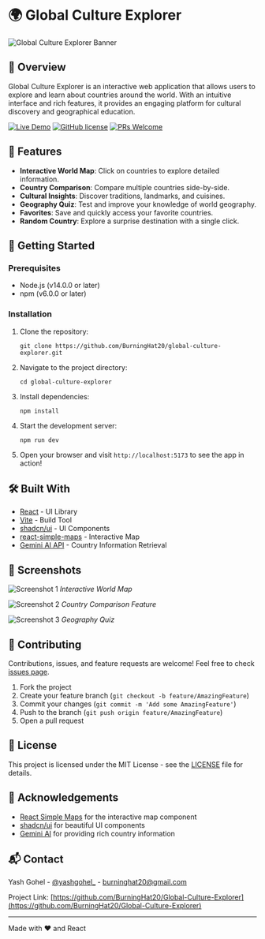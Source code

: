 # 🌍 Global Culture Explorer

![Global Culture Explorer Banner](https://i.ibb.co/pxh7yHw/Global-Culture-Explorar.png)

## 📖 Overview

Global Culture Explorer is an interactive web application that allows users to explore and learn about countries around the world. With an intuitive interface and rich features, it provides an engaging platform for cultural discovery and geographical education.

[![Live Demo](https://img.shields.io/badge/demo-live-green.svg)](https://global-culture-explorer.vercel.app/)
[![GitHub license](https://img.shields.io/github/license/yourusername/global-culture-explorer.svg)](https://github.com/yourusername/global-culture-explorer/blob/master/LICENSE)
[![PRs Welcome](https://img.shields.io/badge/PRs-welcome-brightgreen.svg)](https://github.com/yourusername/global-culture-explorer/pulls)

## 🌟 Features

- **Interactive World Map**: Click on countries to explore detailed information.
- **Country Comparison**: Compare multiple countries side-by-side.
- **Cultural Insights**: Discover traditions, landmarks, and cuisines.
- **Geography Quiz**: Test and improve your knowledge of world geography.
- **Favorites**: Save and quickly access your favorite countries.
- **Random Country**: Explore a surprise destination with a single click.

## 🚀 Getting Started

### Prerequisites

- Node.js (v14.0.0 or later)
- npm (v6.0.0 or later)

### Installation

1. Clone the repository:
   ```
   git clone https://github.com/BurningHat20/global-culture-explorer.git
   ```

2. Navigate to the project directory:
   ```
   cd global-culture-explorer
   ```

3. Install dependencies:
   ```
   npm install
   ```

4. Start the development server:
   ```
   npm run dev
   ```

5. Open your browser and visit `http://localhost:5173` to see the app in action!

## 🛠 Built With

- [React](https://reactjs.org/) - UI Library
- [Vite](https://vitejs.dev/) - Build Tool
- [shadcn/ui](https://ui.shadcn.com/) - UI Components
- [react-simple-maps](https://www.react-simple-maps.io/) - Interactive Map
- [Gemini AI API](https://ai.google.dev/gemini-api) - Country Information Retrieval

## 📸 Screenshots

![Screenshot 1](https://i.ibb.co/jJcBzfV/Screenshot-2024-07-20-181339.png)
*Interactive World Map*

![Screenshot 2](https://i.ibb.co/gmLh8Ks/Screenshot-2024-07-20-181539.png)
*Country Comparison Feature*

![Screenshot 3](https://i.ibb.co/tsVjvKP/Screenshot-2024-07-20-181837.png)
*Geography Quiz*

## 🤝 Contributing

Contributions, issues, and feature requests are welcome! Feel free to check [issues page](https://github.com/yourusername/global-culture-explorer/issues).

1. Fork the project
2. Create your feature branch (`git checkout -b feature/AmazingFeature`)
3. Commit your changes (`git commit -m 'Add some AmazingFeature'`)
4. Push to the branch (`git push origin feature/AmazingFeature`)
5. Open a pull request

## 📜 License

This project is licensed under the MIT License - see the [LICENSE](LICENSE) file for details.

## 👏 Acknowledgements

- [React Simple Maps](https://www.react-simple-maps.io/) for the interactive map component
- [shadcn/ui](https://ui.shadcn.com/) for beautiful UI components
- [Gemini AI](https://ai.google.dev/gemini-api) for providing rich country information

## 📬 Contact

Yash Gohel - [@yashgohel_](https://twitter.com/yashgohel_) - burninghat20@gmail.com

Project Link: [https://github.com/BurningHat20/Global-Culture-Explorer](https://github.com/BurningHat20/Global-Culture-Explorer)

---

Made with ❤️ and React
